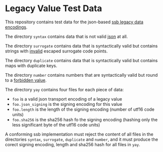 # Legacy Value Test Data

This repository contains test data for the json-based [ssb legacy data encodings](https://spec.scuttlebutt.nz/feed/datamodel.html).

The directory `syntax` contains data that is not valid [json](https://www.ecma-international.org/publications/files/ECMA-ST/ECMA-404.pdf) at all.

The directory `surrogate` contains data that is syntactically valid but contains strings with [invalid](https://spec.scuttlebutt.nz/datamodel.html#json-transport-encoding) escaped surrogate code points.

The directory `duplicate` contains data that is syntactically valid but contains maps with duplicate keys.

The directory `number` contains numbers that are syntactically valid but round to a [forbidden value](https://spec.scuttlebutt.nz/datamodel.html#floats).

The directory `yay` contains four files for each piece of data:

- `foo` is a valid json transport encoding of a legacy value
- `foo.json_signing` is the signing encoding for this value
- `foo.length` is the length of the signing encoding (number of utf16 code units)
- `foo.sha256` is the sha256 hash fo the signing encoding (hashing only the less significant byte of the utf16 code units)

A conforming ssb implementation must reject the content of all files in the directories `syntax`, `surrogate`, `duplicate` and `number`, and it must produce the corect signing encoding, length and sha256 hash for all files in `yay`.
